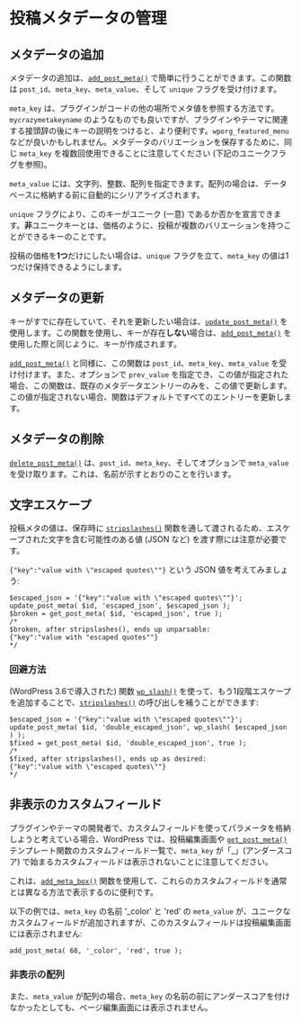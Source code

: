 <!-- 
# Managing Post Metadata
 -->
# 投稿メタデータの管理

<!-- 
## Adding Metadata
 -->
## メタデータの追加

<!-- 
Adding metadata can be done quite easily with [`add_post_meta()`](https://developer.wordpress.org/reference/functions/add_post_meta/). The function accepts a `post_id`, a `meta_key`, a `meta_value`, and a `unique` flag.
 -->
メタデータの追加は、[`add_post_meta()`](https://developer.wordpress.org/reference/functions/add_post_meta/) で簡単に行うことができます。この関数は `post_id`、`meta_key`、`meta_value`、そして `unique` フラグを受け付けます。

<!-- 
The `meta_key` is how your plugin will reference the meta value elsewhere in your code. Something like `mycrazymetakeyname` would work, however a prefix related to your plugin or theme followed by a description of the key would be more useful. `wporg_featured_menu` might be a good one. It should be noted that the same `meta_key` may be used multiple times to store variations of the metadata (see the unique flag below).
 -->
`meta_key` は、プラグインがコードの他の場所でメタ値を参照する方法です。`mycrazymetakeyname` のようなものでも良いですが、プラグインやテーマに関連する接頭辞の後にキーの説明をつけると、より便利です。`wporg_featured_menu` などが良いかもしれません。メタデータのバリエーションを保存するために、同じ `meta_key` を複数回使用できることに注意してください (下記のユニークフラグを参照)。

<!-- 
The `meta_value` can be a string, integer, or an array. If it's an array, it will be automatically serialized before being stored in the database.
 -->
`meta_value` には、文字列、整数、配列を指定できます。配列の場合は、データベースに格納する前に自動的にシリアライズされます。

<!-- 
The `unique` flag allows you to declare whether this key should be unique. A **non** unique key is something a post can have multiple variations of, like price.
 -->
`unique` フラグにより、このキーがユニーク (一意) であるか否かを宣言できます。**非**ユニークキーとは、価格のように、投稿が複数のバリエーションを持つことができるキーのことです。

<!-- 
If you only ever want **one** price for a post, you should flag it `unique` and the `meta_key` will have one value only.
 -->
投稿の価格を**1つ**だけにしたい場合は、`unique` フラグを立て、`meta_key` の値は1つだけ保持できるようにします。

<!-- 
## Updating Metadata
 -->
## メタデータの更新

<!-- 
If a key already exists and you want to update it, use [`update_post_meta()`](https://developer.wordpress.org/reference/functions/update_post_meta/). If you use this function and the key does **NOT** exist, then it will create it, as if you'd used [`add_post_meta()`](https://developer.wordpress.org/reference/functions/add_post_meta/).
 -->
キーがすでに存在していて、それを更新したい場合は、[`update_post_meta()`](https://developer.wordpress.org/reference/functions/update_post_meta/) を使用します。この関数を使用し、キーが存在**しない**場合は、[`add_post_meta()`](https://developer.wordpress.org/reference/functions/add_post_meta/) を使用した際と同じように、キーが作成されます。

<!-- 
Similar to [`add_post_meta()`](https://developer.wordpress.org/reference/functions/add_post_meta/), the function accepts a `post_id`, a `meta_key`, and `meta_value`. It also accepts an optional `prev_value` – which, if specified, will cause the function to only update existing metadata entries with this value. If it isn't provided, the function defaults to updating all entries.
 -->
[`add_post_meta()`](https://developer.wordpress.org/reference/functions/add_post_meta/) と同様に、この関数は `post_id`、`meta_key`、`meta_value` を受け付けます。また、オプションで `prev_value` を指定でき、この値が指定された場合、この関数は、既存のメタデータエントリーのみを、この値で更新します。この値が指定されない場合、関数はデフォルトですべてのエントリーを更新します。

<!-- 
## Deleting Metadata
 -->
## メタデータの削除

<!-- 
[`delete_post_meta()`](https://developer.wordpress.org/reference/functions/delete_post_meta/) takes a `post_id`, a `meta_key`, and optionally `meta_value`. It does exactly what the name suggests.
 -->
[`delete_post_meta()`](https://developer.wordpress.org/reference/functions/delete_post_meta/) は、`post_id`、`meta_key`、そしてオプションで `meta_value` を受け取ります。これは、名前が示すとおりのことを行います。

<!-- 
## Character Escaping
 -->
## 文字エスケープ

<!-- 
Post meta values are passed through the [`stripslashes()`](https://www.php.net/manual/en/function.stripslashes.php) function upon being stored, so you will need to be careful when passing in values (such as JSON) that might include escaped characters.
 -->
投稿メタの値は、保存時に [`stripslashes()`](https://www.php.net/manual/en/function.stripslashes.php) 関数を通して渡されるため、エスケープされた文字を含む可能性のある値 (JSON など) を渡す際には注意が必要です。

<!-- 
Consider the JSON value `{"key":"value with \"escaped quotes\""}`:
 -->
`{"key":"value with \"escaped quotes\""}` という JSON 値を考えてみましょう:

```
$escaped_json = '{"key":"value with \"escaped quotes\""}';
update_post_meta( $id, 'escaped_json', $escaped_json );
$broken = get_post_meta( $id, 'escaped_json', true );
/*
$broken, after stripslashes(), ends up unparsable:
{"key":"value with "escaped quotes""}
*/
```

<!-- 
### Workaround
 -->
### 回避方法

<!-- 
By adding one more level of escaping using the function [`wp_slash()`](https://developer.wordpress.org/reference/functions/wp_slash/) (introduced in WP 3.6), you can compensate for the call to [`stripslashes()`](https://www.php.net/manual/en/function.stripslashes.php):
 -->
(WordPress 3.6で導入された) 関数 [`wp_slash()`](https://developer.wordpress.org/reference/functions/wp_slash/) を使って、もう1段階エスケープを追加することで、[`stripslashes()`](https://www.php.net/manual/en/function.stripslashes.php) の呼び出しを補うことができます:

```
$escaped_json = '{"key":"value with \"escaped quotes\""}';
update_post_meta( $id, 'double_escaped_json', wp_slash( $escaped_json ) );
$fixed = get_post_meta( $id, 'double_escaped_json', true );
/*
$fixed, after stripslashes(), ends up as desired:
{"key":"value with \"escaped quotes\""}
*/
```

<!-- 
## Hidden Custom Fields
 -->
## 非表示のカスタムフィールド

<!-- 
If you are a plugin or theme developer and you are planning to use custom fields to store parameters, it is important to note that WordPress will not show custom fields which have `meta_key` starting with an "_" (underscore) in the custom fields list on the post edit screen or when using the [`get_post_meta()`](https://developer.wordpress.org/reference/functions/get_post_meta/) template function.
 -->
プラグインやテーマの開発者で、カスタムフィールドを使ってパラメータを格納しようと考えている場合、WordPress では、投稿編集画面や [`get_post_meta()`](https://developer.wordpress.org/reference/functions/get_post_meta/) テンプレート関数のカスタムフィールド一覧で、`meta_key` が「_」(アンダースコア) で始まるカスタムフィールドは表示されないことに注意してください。

<!-- 
This can be useful in order to show these custom fields in an unusual way by using the [`add_meta_box()`](https://developer.wordpress.org/reference/functions/add_meta_box/) function.
 -->
これは、[`add_meta_box()`](https://developer.wordpress.org/reference/functions/add_meta_box/) 関数を使用して、これらのカスタムフィールドを通常とは異なる方法で表示するのに便利です。

<!-- 
The example below will add a unique custom field with the `meta_key` name '_color' and the `meta_value` of 'red' but this custom field will not display in the post edit screen:
 -->
以下の例では、`meta_key` の名前 '_color' と 'red' の `meta_value` が、ユニークなカスタムフィールドが追加されますが、このカスタムフィールドは投稿編集画面には表示されません:

```
add_post_meta( 68, '_color', 'red', true );
```

<!-- 
### Hidden Arrays
 -->
### 非表示の配列

<!-- 
In addition, if the `meta_value` is an array, it will not be displayed on the page edit screen, even if you don't prefix the `meta_key` name with an underscore.
 -->
また、`meta_value` が配列の場合、`meta_key` の名前の前にアンダースコアを付けなかったとしても、ページ編集画面には表示されません。